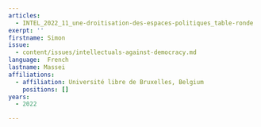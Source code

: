 ```yaml
---
articles:
  - INTEL_2022_11_une-droitisation-des-espaces-politiques_table-ronde
exerpt: ''
firstname: Simon
issue:
  - content/issues/intellectuals-against-democracy.md
language:  French
lastname: Massei
affiliations:
  - affiliation: Université libre de Bruxelles, Belgium
    positions: []
years:
  - 2022

---
```

